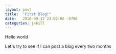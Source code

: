 ```yaml
---
layout: post
title:  "First Blog!"
date:   2016-09-12 23:02:00 -0700
categories: jekyll
---
```

Hello world

Let's try to see if I can post a blog every two months